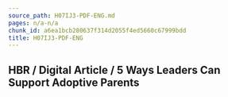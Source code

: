 ```yaml
---
source_path: H07IJ3-PDF-ENG.md
pages: n/a-n/a
chunk_id: a6ea1bcb280637f314d2055f4ed5660c67999bdd
title: H07IJ3-PDF-ENG
---
```

## HBR / Digital Article / 5 Ways Leaders Can Support Adoptive Parents

